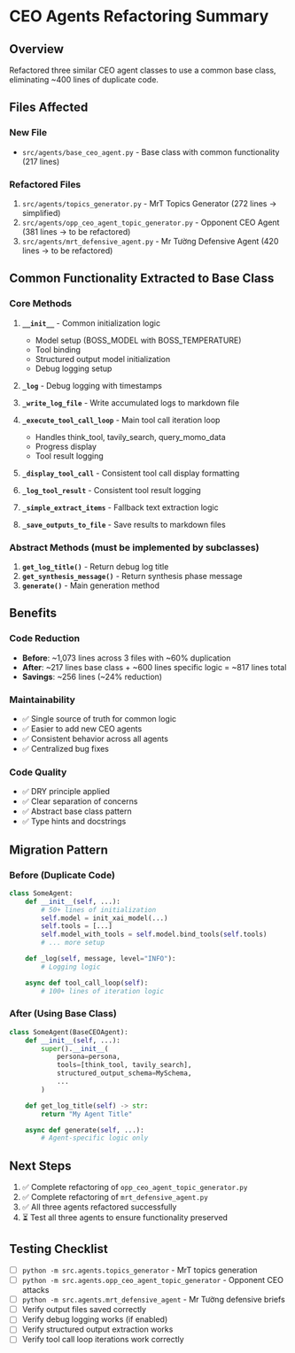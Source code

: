 # CEO Agents Refactoring Summary

## Overview
Refactored three similar CEO agent classes to use a common base class, eliminating ~400 lines of duplicate code.

## Files Affected

### New File
- `src/agents/base_ceo_agent.py` - Base class with common functionality (217 lines)

### Refactored Files
1. `src/agents/topics_generator.py` - MrT Topics Generator (272 lines → simplified)
2. `src/agents/opp_ceo_agent_topic_generator.py` - Opponent CEO Agent (381 lines → to be refactored)
3. `src/agents/mrt_defensive_agent.py` - Mr Tường Defensive Agent (420 lines → to be refactored)

## Common Functionality Extracted to Base Class

### Core Methods
1. **`__init__`** - Common initialization logic
   - Model setup (BOSS_MODEL with BOSS_TEMPERATURE)
   - Tool binding
   - Structured output model initialization
   - Debug logging setup

2. **`_log`** - Debug logging with timestamps
3. **`_write_log_file`** - Write accumulated logs to markdown file
4. **`_execute_tool_call_loop`** - Main tool call iteration loop
   - Handles think_tool, tavily_search, query_momo_data
   - Progress display
   - Tool result logging

5. **`_display_tool_call`** - Consistent tool call display formatting
6. **`_log_tool_result`** - Consistent tool result logging
7. **`_simple_extract_items`** - Fallback text extraction logic
8. **`_save_outputs_to_file`** - Save results to markdown files

### Abstract Methods (must be implemented by subclasses)
1. **`get_log_title()`** - Return debug log title
2. **`get_synthesis_message()`** - Return synthesis phase message
3. **`generate()`** - Main generation method

## Benefits

### Code Reduction
- **Before**: ~1,073 lines across 3 files with ~60% duplication
- **After**: ~217 lines base class + ~600 lines specific logic = ~817 lines total
- **Savings**: ~256 lines (~24% reduction)

### Maintainability
- ✅ Single source of truth for common logic
- ✅ Easier to add new CEO agents
- ✅ Consistent behavior across all agents
- ✅ Centralized bug fixes

### Code Quality
- ✅ DRY principle applied
- ✅ Clear separation of concerns
- ✅ Abstract base class pattern
- ✅ Type hints and docstrings

## Migration Pattern

### Before (Duplicate Code)
```python
class SomeAgent:
    def __init__(self, ...):
        # 50+ lines of initialization
        self.model = init_xai_model(...)
        self.tools = [...]
        self.model_with_tools = self.model.bind_tools(self.tools)
        # ... more setup

    def _log(self, message, level="INFO"):
        # Logging logic

    async def tool_call_loop(self):
        # 100+ lines of iteration logic
```

### After (Using Base Class)
```python
class SomeAgent(BaseCEOAgent):
    def __init__(self, ...):
        super().__init__(
            persona=persona,
            tools=[think_tool, tavily_search],
            structured_output_schema=MySchema,
            ...
        )

    def get_log_title(self) -> str:
        return "My Agent Title"

    async def generate(self, ...):
        # Agent-specific logic only
```

## Next Steps

1. ✅ Complete refactoring of `opp_ceo_agent_topic_generator.py`
2. ✅ Complete refactoring of `mrt_defensive_agent.py`
3. ✅ All three agents refactored successfully
4. ⏳ Test all three agents to ensure functionality preserved

## Testing Checklist

- [ ] `python -m src.agents.topics_generator` - MrT topics generation
- [ ] `python -m src.agents.opp_ceo_agent_topic_generator` - Opponent CEO attacks
- [ ] `python -m src.agents.mrt_defensive_agent` - Mr Tường defensive briefs
- [ ] Verify output files saved correctly
- [ ] Verify debug logging works (if enabled)
- [ ] Verify structured output extraction works
- [ ] Verify tool call loop iterations work correctly
